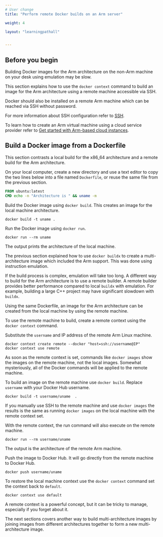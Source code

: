 ```yaml
---
# User change
title: "Perform remote Docker builds on an Arm server"

weight: 4

layout: "learningpathall"


---
```


## Before you begin

Building Docker images for the Arm architecture on the non-Arm machine on your desk using emulation may be slow. 

This section explains how to use the `docker context` command to build an image for the Arm architecture using a remote machine accessible via SSH. 

Docker should also be installed on a remote Arm machine which can be reached via SSH without password. 

For more information about SSH configuration refer to [SSH](/install-guides/ssh/).

To learn how to create an Arm virtual machine using a cloud service provider refer to [Get started with Arm-based cloud instances](/learning-paths/servers-and-cloud-computing/csp/).

## Build a Docker image from a Dockerfile

This section contrasts a local build for the x86_64 architecture and a remote build for the Arm architecture. 

On your local computer, create a new directory and use a text editor to copy the two lines below into a file named `Dockerfile`, or reuse the same file from the previous section.

```dockerfile
FROM ubuntu:latest
CMD echo -n "Architecture is " && uname -m
```

Build the Docker image using `docker build`. This creates an image for the local machine architecture.

```console 
docker build -t uname .
```

Run the Docker image using `docker run`. 

```console
docker run --rm uname 
```

The output prints the architecture of the local machine. 

The previous section explained how to use `docker buildx` to create a multi-architecture image which included the Arm support. This was done using instruction emulation. 

If the build process is complex, emulation will take too long. A different way to build for the Arm architecture is to use a remote builder. A remote builder provides better performance compared to local `buildx` with emulation. For example, building a large C++ project may have significant slowdown with `buildx`. 

Using the same Dockerfile, an image for the Arm architecture can be created from the local machine by using the remote machine. 

To use the remote machine to build, create a remote context using the `docker context` command. 

Substitute the `username` and IP address of the remote Arm Linux machine.

```console
docker context create remote --docker "host=ssh://username@IP"
docker context use remote
```

As soon as the remote context is set, commands like `docker images` show the images on the remote machine, not the local images. Somewhat mysteriously, all of the Docker commands will be applied to the remote machine.  

To build an image on the remote machine use `docker build`. Replace `username` with your Docker Hub username.

```console
docker build -t username/uname  .
```

If you manually use SSH to the remote machine and use `docker images` the results is the same as running `docker images` on the local machine with the remote context set. 

With the remote context, the run command will also execute on the remote machine. 

```console
docker run --rm username/uname
```

The output is the architecture of the remote Arm machine. 

Push the image to Docker Hub. It will go directly from the remote machine to Docker Hub. 

```console
docker push username/uname
```

To restore the local machine context use the `docker context` command set the context back to `default`.

```console
docker context use default
```

A remote context is a powerful concept, but it can be tricky to manage, especially if you forget about it. 

The next sections covers another way to build multi-architecture images by joining images from different architectures together to form a new multi-architecture image.

